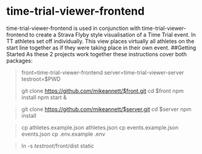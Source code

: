 # time-trial-viewer-frontend
time-trial-viewer-frontend is used in conjunction with time-trial-viewer-frontend to create a Strava Flyby style visualisation of a Time Trial event. In TT athletes set off individually. This view places virtually all athletes on the start line together as if they were taking place in their own event.
##Getting Started
As these 2 projects work together these instructions cover both packages:

>front=time-trial-viewer-frontend
>server=time-trial-viewer-server
>testroot=$PWD
>
>git clone https://github.com/mikeannett/$front.git
>cd $front
>npm install
>npm start &

>git clone https://github.com/mikeannett/$server.git
>cd $server
>npm install

>cp athletes.example.json athletes.json
>cp events.example.json events.json
>cp .env.example .env

>ln -s $testroot/$front/dist static
